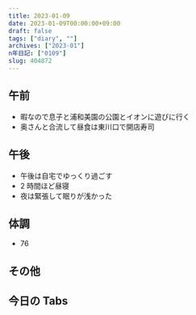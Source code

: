 ```yaml
---
title: 2023-01-09
date: 2023-01-09T00:00:00+09:00
draft: false
tags: ["diary", ""]
archives: ["2023-01"]
n年日記: ["0109"]
slug: 404872
---
```


## 午前

- 暇なので息子と浦和美園の公園とイオンに遊びに行く
- 奥さんと合流して昼食は東川口で開店寿司

## 午後

- 午後は自宅でゆっくり過ごす
- 2 時間ほど昼寝
- 夜は緊張して眠りが浅かった

## 体調

- 76

## その他

## 今日の Tabs
